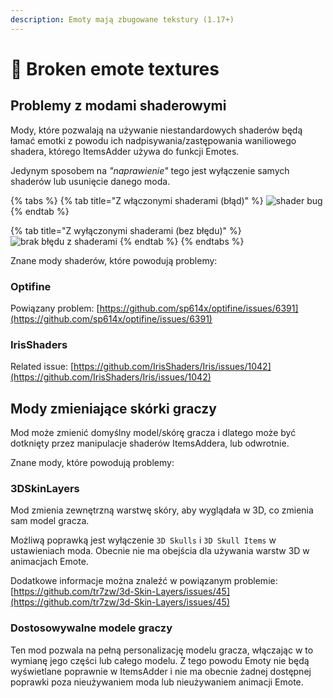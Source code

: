 ```yaml
---
description: Emoty mają zbugowane tekstury (1.17+)
---
```


# 💃 Broken emote textures

## Problemy z modami shaderowymi

Mody, które pozwalają na używanie niestandardowych shaderów będą łamać emotki z powodu ich nadpisywania/zastępowania waniliowego shadera, którego ItemsAdder używa do funkcji Emotes.

Jedynym sposobem na _"naprawienie"_ tego jest wyłączenie samych shaderów lub usunięcie danego moda.

{% tabs %}
{% tab title="Z włączonymi shaderami (błąd)" %}
![shader bug](<../.gitbook/assets/image (51) (2) (1).png>)
{% endtab %}

{% tab title="Z wyłączonymi shaderami (bez błędu)" %}
![brak błędu z shaderami](<../.gitbook/assets/image (64).png>)
{% endtab %}
{% endtabs %}

Znane mody shaderów, które powodują problemy:

### Optifine

Powiązany problem: [https://github.com/sp614x/optifine/issues/6391](https://github.com/sp614x/optifine/issues/6391)

### IrisShaders

Related issue: [https://github.com/IrisShaders/Iris/issues/1042](https://github.com/IrisShaders/Iris/issues/1042)

## Mody zmieniające skórki graczy

Mod może zmienić domyślny model/skórę gracza i dlatego może być dotknięty przez manipulacje shaderów ItemsAddera, lub odwrotnie.

Znane mody, które powodują problemy:

### 3DSkinLayers

Mod zmienia zewnętrzną warstwę skóry, aby wyglądała w 3D, co zmienia sam model gracza.

Możliwą poprawką jest wyłączenie `3D Skulls` i `3D Skull Items` w ustawieniach moda.
Obecnie nie ma obejścia dla używania warstw 3D w animacjach Emote.

Dodatkowe informacje można znaleźć w powiązanym problemie: [https://github.com/tr7zw/3d-Skin-Layers/issues/45](https://github.com/tr7zw/3d-Skin-Layers/issues/45)

### Dostosowywalne modele graczy

Ten mod pozwala na pełną personalizację modelu gracza, włączając w to wymianę jego części lub całego modelu.
Z tego powodu Emoty nie będą wyświetlane poprawnie w ItemsAdder i nie ma obecnie żadnej dostępnej poprawki poza nieużywaniem moda lub nieużywaniem animacji Emote.
